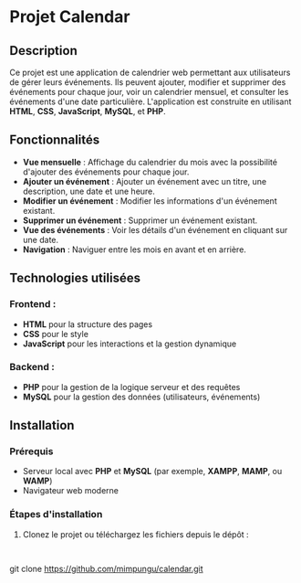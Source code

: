 # Projet Calendar

## Description

Ce projet est une application de calendrier web permettant aux utilisateurs de gérer leurs événements. Ils peuvent ajouter, modifier et supprimer des événements pour chaque jour, voir un calendrier mensuel, et consulter les événements d'une date particulière. L'application est construite en utilisant **HTML**, **CSS**, **JavaScript**, **MySQL**, et **PHP**.

## Fonctionnalités

- **Vue mensuelle** : Affichage du calendrier du mois avec la possibilité d'ajouter des événements pour chaque jour.
- **Ajouter un événement** : Ajouter un événement avec un titre, une description, une date et une heure.
- **Modifier un événement** : Modifier les informations d'un événement existant.
- **Supprimer un événement** : Supprimer un événement existant.
- **Vue des événements** : Voir les détails d'un événement en cliquant sur une date.
- **Navigation** : Naviguer entre les mois en avant et en arrière.

## Technologies utilisées

### Frontend :
- **HTML** pour la structure des pages
- **CSS** pour le style
- **JavaScript** pour les interactions et la gestion dynamique

### Backend :
- **PHP** pour la gestion de la logique serveur et des requêtes
- **MySQL** pour la gestion des données (utilisateurs, événements)

## Installation

### Prérequis
- Serveur local avec **PHP** et **MySQL** (par exemple, **XAMPP**, **MAMP**, ou **WAMP**)
- Navigateur web moderne

### Étapes d'installation

1. Clonez le projet ou téléchargez les fichiers depuis le dépôt :

   ```bash
  
git clone https://github.com/mimpungu/calendar.git